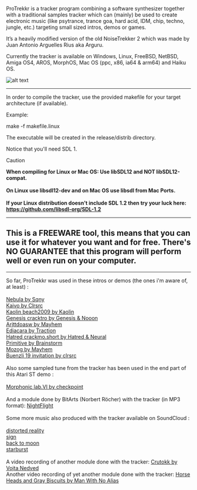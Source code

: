 ProTrekkr is a tracker program combining a software synthesizer together with
a traditional samples tracker which can (mainly) be used to create electronic music
(like psytrance, trance goa, hard acid, IDM, chip, techno, jungle, etc.)
targeting small sized intros, demos or games.

It’s a heavily modified version of the old NoiseTrekker 2 which was made by
Juan Antonio Arguelles Rius aka Arguru.

Currently the tracker is available on Windows, Linux, FreeBSD, NetBSD, Amiga OS4, AROS, MorphOS, Mac OS (ppc, x86, ia64 & arm64) and Haiku OS.

![alt text](ptk.png)

---
In order to compile the tracker, use the provided makefile for your target architecture (if available).

Example:

make -f makefile.linux

The executable will be created in the release/distrib directory.

Notice that you'll need SDL 1.<br>
> [!CAUTION]
> **When compiling for Linux or Mac OS: Use libSDL12 and NOT libSDL12-compat.**<br><br>
> **On Linux use libsdl12-dev and on Mac OS use libsdl from Mac Ports.**<br><br>
> **If your Linux distribution doesn't include SDL 1.2 then try your luck here:<br>https://github.com/libsdl-org/SDL-1.2**

---
This is a FREEWARE tool, this means that you can use it for whatever you want and for free.
There's NO GUARANTEE that this program will perform well or even run on your computer.
-

---
So far, ProTrekkr was used in these intros or demos (the ones i'm aware of, at least) :<br><br>
<a href="http://www.pouet.net/prod.php?which=51129" target=_parent>Nebula by Sqny</a><br>
<a href="http://www.pouet.net/prod.php?which=51286" target=_parent>Kaivo by Clrsrc</a><br>
<a href="http://www.pouet.net/prod.php?which=52876" target=_parent>Kaolin beach2009 by Kaolin</a><br>
<a href="http://www.pouet.net/prod.php?which=53473" target=_parent>Genesis cracktro by Genesis & Nooon</a><br>
<a href="http://www.pouet.net/prod.php?which=53496" target=_parent>Arjttdoasw by Mayhem</a><br>
<a href="http://www.pouet.net/prod.php?which=53897" target=_parent>Ediacara by Traction</a><br>
<a href="http://www.pouet.net/prod.php?which=54430" target=_parent>Hatred crackmo.short by Hatred & Neural</a><br>
<a href="http://www.pouet.net/prod.php?which=54589" target=_parent>Primitive by Brainstorm</a><br>
<a href="http://www.pouet.net/prod.php?which=55302" target=_parent>Mozog by Mayhem</a><br>
<a href="http://www.pouet.net/prod.php?which=55505" target=_parent>Buenzli 19 invitation by clrsrc</a><br>
<br>Also some sampled tune from the tracker has been used in the end part of this Atari ST demo :<br><br>
<a href="http://www.pouet.net/prod.php?which=50486" target=_parent>Morphonic lab.VI by checkpoint</a><br>
<br>And a module done by BitArts (Norbert Röcher) with the tracker (in MP3 format): <a href="https://hitchhikr.net/bitarts%20-%20nightflight.mp3" target=_parent>NightFlight</a>
<br><br>Some more music also produced with the tracker available on SoundCloud :<br><br>
<a href="https://soundcloud.com/defraq79/distorted-reality" target=_parent>distorted reality</a><br>
<a href="https://soundcloud.com/defraq79/sign" target=_parent>sign</a><br>
<a href="https://soundcloud.com/defraq79/back-to-moon" target=_parent>back to moon</a><br>
<a href="https://soundcloud.com/defraq79/starburst" target=_parent>starburst</a><br>
<br>A video recording of another module done with the tracker: <a href="https://www.youtube.com/watch?v=N5Hr4uiPAZk" target=_parent>Crutokk by Vojta Nedved</a>
<br>Another video recording of yet another module done with the tracker: <a href="https://www.youtube.com/watch?v=XMvkCSP4eEs" target=_parent>Horse Heads and Gray Biscuits by Man With No Alias</a>

